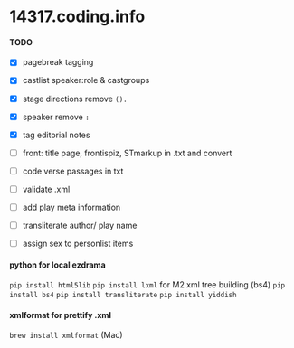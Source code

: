 # 14317.coding.info
#### TODO
- [x] pagebreak tagging
- [x] castlist speaker:role & castgroups
- [x] stage directions remove `().`
- [x] speaker remove `:`
- [x] tag editorial notes
- [ ] front: title page, frontispiz, STmarkup in .txt and convert
- [ ] code verse passages in txt
- [ ] validate .xml
- [ ] add play meta information
- [ ] transliterate author/ play name
- [ ] assign sex to personlist items


#### python for local ezdrama
`pip install html5lib`
`pip install lxml` for M2 xml tree building (bs4)
`pip install bs4`
`pip install transliterate`
`pip install yiddish`

#### xmlformat for prettify .xml
`brew install xmlformat` (Mac)